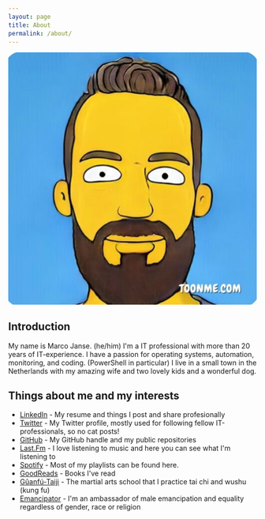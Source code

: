 ```yaml
---
layout: page
title: About
permalink: /about/
---
```


![About Me](/assets/images/marco-simpsonized.png)

## Introduction

My name is Marco Janse. (he/him)
I'm a IT professional with more than 20 years of IT-experience. I have a passion for operating systems, automation, monitoring, and coding. (PowerShell in particular)
I live in a small town in the Netherlands with my amazing wife and two lovely kids and a wonderful dog.

## Things about me and my interests

- [LinkedIn](https://linkedin.com/in/marco-janse-publicprofile) - My resume and things I post and share profesionally
- [Twitter](https://twitter.com/MarcoJanse) - My Twitter profile, mostly used for following fellow IT-professionals, so no cat posts!
- [GitHub](https://github.com/MarcoJanse) - My GitHub handle and my public repositories
- [Last.Fm](https://www.last.fm/user/arcom) - I love listening to music and here you can see what I'm listening to
- [Spotify](https://open.spotify.com/user/arcom76) - Most of my playlists can be found here.
- [GoodReads](https://www.goodreads.com/user/show/46536999-marco-janse) - Books I've read
- [Gûanfú-Taiji](https://guanfu-taiji.nl/) - The martial arts school that I practice tai chi and wushu (kung fu)
- [Emancipator](https://www.emancipator.nl/) - I'm an ambassador of male emancipation and equality regardless of gender, race or religion
